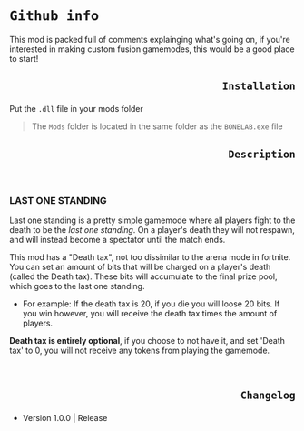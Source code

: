 # ```Github info```

This mod is packed full of comments explainging what's going on, if you're interested in making custom fusion gamemodes, this would be a good place to start!


## <p align="right">```Installation```

Put the `.dll` file in your mods folder
>The `Mods` folder is located in the same folder as the `BONELAB.exe` file

## <p align="right">```Description```

<br>

### LAST ONE STANDING

Last one standing is a pretty simple gamemode where all players fight to the death to be the *last one standing*. On a player's death they will not respawn, and will instead become a spectator until the match ends.

This mod has a "Death tax", not too dissimilar to the arena mode in fortnite. You can set an amount of bits that will be charged on a player's death (called the Death tax). These bits will accumulate to the final prize pool, which goes to the last one standing.
- For example: If the death tax is 20, if you die you will loose 20 bits. If you win however, you will receive the death tax times the amount of players.


**Death tax is entirely optional**, if you choose to not have it, and set 'Death tax' to 0, you will not receive any tokens from playing the gamemode.

<br>

## <p align="right">```Changelog```

- Version 1.0.0 | Release


